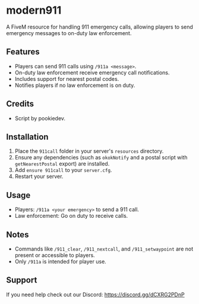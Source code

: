 # modern911

A FiveM resource for handling 911 emergency calls, allowing players to send emergency messages to on-duty law enforcement.

## Features

- Players can send 911 calls using `/911a <message>`.
- On-duty law enforcement receive emergency call notifications.
- Includes support for nearest postal codes.
- Notifies players if no law enforcement is on duty.

## Credits

- Script by pookiedev.

## Installation

1. Place the `911call` folder in your server's `resources` directory.
2. Ensure any dependencies (such as `okokNotify` and a postal script with `getNearestPostal` export) are installed.
3. Add `ensure 911call` to your `server.cfg`.
4. Restart your server.

## Usage

- Players: `/911a <your emergency>` to send a 911 call.
- Law enforcement: Go on duty to receive calls.

## Notes

- Commands like `/911_clear`, `/911_nextcall`, and `/911_setwaypoint` are not present or accessible to players.
- Only `/911a` is intended for player use.

## Support

If you need help check out our Discord: https://discord.gg/dCXRG2PDnP
